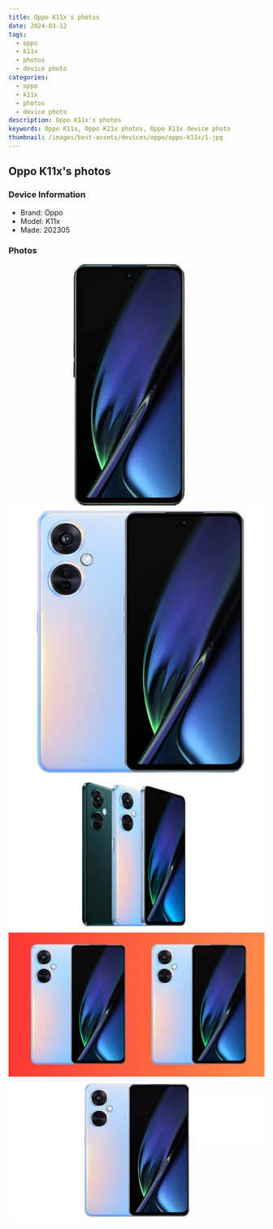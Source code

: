 ```yaml
---
title: Oppo K11x's photos
date: 2024-03-12
tags: 
  - oppo
  - k11x
  - photos
  - device photo
categories: 
  - oppo
  - k11x
  - photos
  - device photo
description: Oppo K11x's photos
keywords: Oppo K11x, Oppo K11x photos, Oppo K11x device photo
thumbnail: /images/best-assets/devices/oppo/oppo-k11x/1.jpg
---
```


## Oppo K11x's photos

### Device Information

- Brand: Oppo
- Model: K11x
- Made: 202305

### Photos

![/images/best-assets/devices/oppo/oppo-k11x/1.jpg](/images/best-assets/devices/oppo/oppo-k11x/1.jpg)
![/images/best-assets/devices/oppo/oppo-k11x/2.jpg](/images/best-assets/devices/oppo/oppo-k11x/2.jpg)
![/images/best-assets/devices/oppo/oppo-k11x/3.jpg](/images/best-assets/devices/oppo/oppo-k11x/3.jpg)
![/images/best-assets/devices/oppo/oppo-k11x/4.jpg](/images/best-assets/devices/oppo/oppo-k11x/4.jpg)
![/images/best-assets/devices/oppo/oppo-k11x/5.jpg](/images/best-assets/devices/oppo/oppo-k11x/5.jpg)
